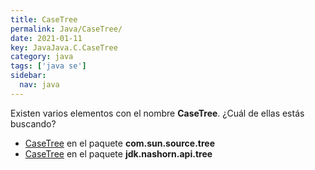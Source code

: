 ```yaml
---
title: CaseTree
permalink: Java/CaseTree/
date: 2021-01-11
key: JavaJava.C.CaseTree
category: java
tags: ['java se']
sidebar: 
  nav: java
---
```


Existen varios elementos con el nombre **CaseTree**. ¿Cuál de ellas estás buscando?
<ul>
<li><a href="/Java/CaseTree-com-sun-source-tree/">CaseTree</a> en el paquete <strong>com.sun.source.tree</strong></li>
<li><a href="/Java/CaseTree-jdk-nashorn-api-tree/">CaseTree</a> en el paquete <strong>jdk.nashorn.api.tree</strong></li>
<ul>
